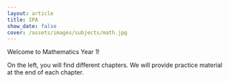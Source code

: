 ```yaml
---
layout: article
title: IPA
show_date: false
cover: /assets/images/subjects/math.jpg
---
```

Welcome to Mathematics Year 1!

On the left, you will find different chapters. We will provide practice material at the end of each chapter.
